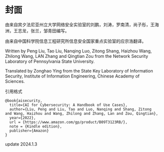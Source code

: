 # 封面

由来自宾夕法尼亚州立大学网络安全实验室的刘鹏，刘涛，罗南清，尚子彤，王海洲，王志龙，张兰，邹青田编写。

由来自中国科学院信息工程研究所信息安全国家重点实验室的应宗浩翻译。



Written by Peng Liu, Tao Liu, Nanqing Luo, Zitong Shang, Haizhou Wang, Zhilong Wang, LAN Zhang and Qingtian Zou from the Network Security Laboratory of Pennsylvania State University.

Translated by Zonghao Ying from the State Key Laboratory of Information Security, Institute of Information Engineering, Chinese Academy of Sciences.



引用格式

```
@book{aisecurity,
  title={AI for Cybersecurity: A Handbook of Use Cases},
  author={Liu, Peng and Liu, Tao and Luo, Nanqing and Shang, Zitong and Wang, Haizhou and Wang, Zhilong and Zhang, Lan and Zou, Qingtian},
  year={2022},
  url = {https://www.amazon.com/gp/product/B09T3123RB/},
  note = {Kindle edition},
  publisher={Amazon}
}
```



update 2024.1.3
